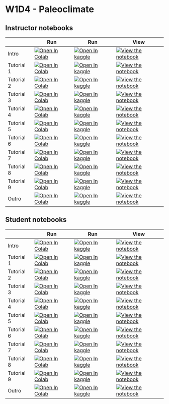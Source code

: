 # W1D4 - Paleoclimate

## Instructor notebooks

|   | Run | Run | View |
| - | --- | --- | ---- |
| Intro | [![Open In Colab](https://colab.research.google.com/assets/colab-badge.svg)](https://colab.research.google.com/github/neuromatch/climate-course-content/blob/main/tutorials/W1D4_Paleoclimate/W1D4_Intro.ipynb) | [![Open In kaggle](https://kaggle.com/static/images/open-in-kaggle.svg)](https://kaggle.com/kernels/welcome?src=https://raw.githubusercontent.com/neuromatch/climate-course-content/main/tutorials/W1D4_Paleoclimate/W1D4_Intro.ipynb) | [![View the notebook](https://img.shields.io/badge/render-nbviewer-orange.svg)](https://nbviewer.jupyter.org/github/neuromatch/climate-course-content/blob/main/tutorials/W1D4_Paleoclimate/W1D4_Intro.ipynb?flush_cache=true) |
| Tutorial 1 | [![Open In Colab](https://colab.research.google.com/assets/colab-badge.svg)](https://colab.research.google.com/github/neuromatch/climate-course-content/blob/main/tutorials/W1D4_Paleoclimate/instructor/W1D4_Tutorial1.ipynb) | [![Open In kaggle](https://kaggle.com/static/images/open-in-kaggle.svg)](https://kaggle.com/kernels/welcome?src=https://raw.githubusercontent.com/neuromatch/climate-course-content/main/tutorials/W1D4_Paleoclimate/instructor/W1D4_Tutorial1.ipynb) | [![View the notebook](https://img.shields.io/badge/render-nbviewer-orange.svg)](https://nbviewer.jupyter.org/github/neuromatch/climate-course-content/blob/main/tutorials/W1D4_Paleoclimate/instructor/W1D4_Tutorial1.ipynb?flush_cache=true) |
| Tutorial 2 | [![Open In Colab](https://colab.research.google.com/assets/colab-badge.svg)](https://colab.research.google.com/github/neuromatch/climate-course-content/blob/main/tutorials/W1D4_Paleoclimate/instructor/W1D4_Tutorial2.ipynb) | [![Open In kaggle](https://kaggle.com/static/images/open-in-kaggle.svg)](https://kaggle.com/kernels/welcome?src=https://raw.githubusercontent.com/neuromatch/climate-course-content/main/tutorials/W1D4_Paleoclimate/instructor/W1D4_Tutorial2.ipynb) | [![View the notebook](https://img.shields.io/badge/render-nbviewer-orange.svg)](https://nbviewer.jupyter.org/github/neuromatch/climate-course-content/blob/main/tutorials/W1D4_Paleoclimate/instructor/W1D4_Tutorial2.ipynb?flush_cache=true) |
| Tutorial 3 | [![Open In Colab](https://colab.research.google.com/assets/colab-badge.svg)](https://colab.research.google.com/github/neuromatch/climate-course-content/blob/main/tutorials/W1D4_Paleoclimate/instructor/W1D4_Tutorial3.ipynb) | [![Open In kaggle](https://kaggle.com/static/images/open-in-kaggle.svg)](https://kaggle.com/kernels/welcome?src=https://raw.githubusercontent.com/neuromatch/climate-course-content/main/tutorials/W1D4_Paleoclimate/instructor/W1D4_Tutorial3.ipynb) | [![View the notebook](https://img.shields.io/badge/render-nbviewer-orange.svg)](https://nbviewer.jupyter.org/github/neuromatch/climate-course-content/blob/main/tutorials/W1D4_Paleoclimate/instructor/W1D4_Tutorial3.ipynb?flush_cache=true) |
| Tutorial 4 | [![Open In Colab](https://colab.research.google.com/assets/colab-badge.svg)](https://colab.research.google.com/github/neuromatch/climate-course-content/blob/main/tutorials/W1D4_Paleoclimate/instructor/W1D4_Tutorial4.ipynb) | [![Open In kaggle](https://kaggle.com/static/images/open-in-kaggle.svg)](https://kaggle.com/kernels/welcome?src=https://raw.githubusercontent.com/neuromatch/climate-course-content/main/tutorials/W1D4_Paleoclimate/instructor/W1D4_Tutorial4.ipynb) | [![View the notebook](https://img.shields.io/badge/render-nbviewer-orange.svg)](https://nbviewer.jupyter.org/github/neuromatch/climate-course-content/blob/main/tutorials/W1D4_Paleoclimate/instructor/W1D4_Tutorial4.ipynb?flush_cache=true) |
| Tutorial 5 | [![Open In Colab](https://colab.research.google.com/assets/colab-badge.svg)](https://colab.research.google.com/github/neuromatch/climate-course-content/blob/main/tutorials/W1D4_Paleoclimate/instructor/W1D4_Tutorial5.ipynb) | [![Open In kaggle](https://kaggle.com/static/images/open-in-kaggle.svg)](https://kaggle.com/kernels/welcome?src=https://raw.githubusercontent.com/neuromatch/climate-course-content/main/tutorials/W1D4_Paleoclimate/instructor/W1D4_Tutorial5.ipynb) | [![View the notebook](https://img.shields.io/badge/render-nbviewer-orange.svg)](https://nbviewer.jupyter.org/github/neuromatch/climate-course-content/blob/main/tutorials/W1D4_Paleoclimate/instructor/W1D4_Tutorial5.ipynb?flush_cache=true) |
| Tutorial 6 | [![Open In Colab](https://colab.research.google.com/assets/colab-badge.svg)](https://colab.research.google.com/github/neuromatch/climate-course-content/blob/main/tutorials/W1D4_Paleoclimate/instructor/W1D4_Tutorial6.ipynb) | [![Open In kaggle](https://kaggle.com/static/images/open-in-kaggle.svg)](https://kaggle.com/kernels/welcome?src=https://raw.githubusercontent.com/neuromatch/climate-course-content/main/tutorials/W1D4_Paleoclimate/instructor/W1D4_Tutorial6.ipynb) | [![View the notebook](https://img.shields.io/badge/render-nbviewer-orange.svg)](https://nbviewer.jupyter.org/github/neuromatch/climate-course-content/blob/main/tutorials/W1D4_Paleoclimate/instructor/W1D4_Tutorial6.ipynb?flush_cache=true) |
| Tutorial 7 | [![Open In Colab](https://colab.research.google.com/assets/colab-badge.svg)](https://colab.research.google.com/github/neuromatch/climate-course-content/blob/main/tutorials/W1D4_Paleoclimate/instructor/W1D4_Tutorial7.ipynb) | [![Open In kaggle](https://kaggle.com/static/images/open-in-kaggle.svg)](https://kaggle.com/kernels/welcome?src=https://raw.githubusercontent.com/neuromatch/climate-course-content/main/tutorials/W1D4_Paleoclimate/instructor/W1D4_Tutorial7.ipynb) | [![View the notebook](https://img.shields.io/badge/render-nbviewer-orange.svg)](https://nbviewer.jupyter.org/github/neuromatch/climate-course-content/blob/main/tutorials/W1D4_Paleoclimate/instructor/W1D4_Tutorial7.ipynb?flush_cache=true) |
| Tutorial 8 | [![Open In Colab](https://colab.research.google.com/assets/colab-badge.svg)](https://colab.research.google.com/github/neuromatch/climate-course-content/blob/main/tutorials/W1D4_Paleoclimate/instructor/W1D4_Tutorial8.ipynb) | [![Open In kaggle](https://kaggle.com/static/images/open-in-kaggle.svg)](https://kaggle.com/kernels/welcome?src=https://raw.githubusercontent.com/neuromatch/climate-course-content/main/tutorials/W1D4_Paleoclimate/instructor/W1D4_Tutorial8.ipynb) | [![View the notebook](https://img.shields.io/badge/render-nbviewer-orange.svg)](https://nbviewer.jupyter.org/github/neuromatch/climate-course-content/blob/main/tutorials/W1D4_Paleoclimate/instructor/W1D4_Tutorial8.ipynb?flush_cache=true) |
| Tutorial 9 | [![Open In Colab](https://colab.research.google.com/assets/colab-badge.svg)](https://colab.research.google.com/github/neuromatch/climate-course-content/blob/main/tutorials/W1D4_Paleoclimate/instructor/W1D4_Tutorial9.ipynb) | [![Open In kaggle](https://kaggle.com/static/images/open-in-kaggle.svg)](https://kaggle.com/kernels/welcome?src=https://raw.githubusercontent.com/neuromatch/climate-course-content/main/tutorials/W1D4_Paleoclimate/instructor/W1D4_Tutorial9.ipynb) | [![View the notebook](https://img.shields.io/badge/render-nbviewer-orange.svg)](https://nbviewer.jupyter.org/github/neuromatch/climate-course-content/blob/main/tutorials/W1D4_Paleoclimate/instructor/W1D4_Tutorial9.ipynb?flush_cache=true) |
| Outro | [![Open In Colab](https://colab.research.google.com/assets/colab-badge.svg)](https://colab.research.google.com/github/neuromatch/climate-course-content/blob/main/tutorials/W1D4_Paleoclimate/W1D4_Outro.ipynb) | [![Open In kaggle](https://kaggle.com/static/images/open-in-kaggle.svg)](https://kaggle.com/kernels/welcome?src=https://raw.githubusercontent.com/neuromatch/climate-course-content/main/tutorials/W1D4_Paleoclimate/W1D4_Outro.ipynb) | [![View the notebook](https://img.shields.io/badge/render-nbviewer-orange.svg)](https://nbviewer.jupyter.org/github/neuromatch/climate-course-content/blob/main/tutorials/W1D4_Paleoclimate/W1D4_Outro.ipynb?flush_cache=true) |


## Student notebooks

|   | Run | Run | View |
| - | --- | --- | ---- |
| Intro | [![Open In Colab](https://colab.research.google.com/assets/colab-badge.svg)](https://colab.research.google.com/github/neuromatch/climate-course-content/blob/main/tutorials/W1D4_Paleoclimate/W1D4_Intro.ipynb) | [![Open In kaggle](https://kaggle.com/static/images/open-in-kaggle.svg)](https://kaggle.com/kernels/welcome?src=https://raw.githubusercontent.com/neuromatch/climate-course-content/main/tutorials/W1D4_Paleoclimate/W1D4_Intro.ipynb) | [![View the notebook](https://img.shields.io/badge/render-nbviewer-orange.svg)](https://nbviewer.jupyter.org/github/neuromatch/climate-course-content/blob/main/tutorials/W1D4_Paleoclimate/W1D4_Intro.ipynb?flush_cache=true) |
| Tutorial 1 | [![Open In Colab](https://colab.research.google.com/assets/colab-badge.svg)](https://colab.research.google.com/github/neuromatch/climate-course-content/blob/main/tutorials/W1D4_Paleoclimate/student/W1D4_Tutorial1.ipynb) | [![Open In kaggle](https://kaggle.com/static/images/open-in-kaggle.svg)](https://kaggle.com/kernels/welcome?src=https://raw.githubusercontent.com/neuromatch/climate-course-content/main/tutorials/W1D4_Paleoclimate/student/W1D4_Tutorial1.ipynb) | [![View the notebook](https://img.shields.io/badge/render-nbviewer-orange.svg)](https://nbviewer.jupyter.org/github/neuromatch/climate-course-content/blob/main/tutorials/W1D4_Paleoclimate/student/W1D4_Tutorial1.ipynb?flush_cache=true) |
| Tutorial 2 | [![Open In Colab](https://colab.research.google.com/assets/colab-badge.svg)](https://colab.research.google.com/github/neuromatch/climate-course-content/blob/main/tutorials/W1D4_Paleoclimate/student/W1D4_Tutorial2.ipynb) | [![Open In kaggle](https://kaggle.com/static/images/open-in-kaggle.svg)](https://kaggle.com/kernels/welcome?src=https://raw.githubusercontent.com/neuromatch/climate-course-content/main/tutorials/W1D4_Paleoclimate/student/W1D4_Tutorial2.ipynb) | [![View the notebook](https://img.shields.io/badge/render-nbviewer-orange.svg)](https://nbviewer.jupyter.org/github/neuromatch/climate-course-content/blob/main/tutorials/W1D4_Paleoclimate/student/W1D4_Tutorial2.ipynb?flush_cache=true) |
| Tutorial 3 | [![Open In Colab](https://colab.research.google.com/assets/colab-badge.svg)](https://colab.research.google.com/github/neuromatch/climate-course-content/blob/main/tutorials/W1D4_Paleoclimate/student/W1D4_Tutorial3.ipynb) | [![Open In kaggle](https://kaggle.com/static/images/open-in-kaggle.svg)](https://kaggle.com/kernels/welcome?src=https://raw.githubusercontent.com/neuromatch/climate-course-content/main/tutorials/W1D4_Paleoclimate/student/W1D4_Tutorial3.ipynb) | [![View the notebook](https://img.shields.io/badge/render-nbviewer-orange.svg)](https://nbviewer.jupyter.org/github/neuromatch/climate-course-content/blob/main/tutorials/W1D4_Paleoclimate/student/W1D4_Tutorial3.ipynb?flush_cache=true) |
| Tutorial 4 | [![Open In Colab](https://colab.research.google.com/assets/colab-badge.svg)](https://colab.research.google.com/github/neuromatch/climate-course-content/blob/main/tutorials/W1D4_Paleoclimate/student/W1D4_Tutorial4.ipynb) | [![Open In kaggle](https://kaggle.com/static/images/open-in-kaggle.svg)](https://kaggle.com/kernels/welcome?src=https://raw.githubusercontent.com/neuromatch/climate-course-content/main/tutorials/W1D4_Paleoclimate/student/W1D4_Tutorial4.ipynb) | [![View the notebook](https://img.shields.io/badge/render-nbviewer-orange.svg)](https://nbviewer.jupyter.org/github/neuromatch/climate-course-content/blob/main/tutorials/W1D4_Paleoclimate/student/W1D4_Tutorial4.ipynb?flush_cache=true) |
| Tutorial 5 | [![Open In Colab](https://colab.research.google.com/assets/colab-badge.svg)](https://colab.research.google.com/github/neuromatch/climate-course-content/blob/main/tutorials/W1D4_Paleoclimate/student/W1D4_Tutorial5.ipynb) | [![Open In kaggle](https://kaggle.com/static/images/open-in-kaggle.svg)](https://kaggle.com/kernels/welcome?src=https://raw.githubusercontent.com/neuromatch/climate-course-content/main/tutorials/W1D4_Paleoclimate/student/W1D4_Tutorial5.ipynb) | [![View the notebook](https://img.shields.io/badge/render-nbviewer-orange.svg)](https://nbviewer.jupyter.org/github/neuromatch/climate-course-content/blob/main/tutorials/W1D4_Paleoclimate/student/W1D4_Tutorial5.ipynb?flush_cache=true) |
| Tutorial 6 | [![Open In Colab](https://colab.research.google.com/assets/colab-badge.svg)](https://colab.research.google.com/github/neuromatch/climate-course-content/blob/main/tutorials/W1D4_Paleoclimate/student/W1D4_Tutorial6.ipynb) | [![Open In kaggle](https://kaggle.com/static/images/open-in-kaggle.svg)](https://kaggle.com/kernels/welcome?src=https://raw.githubusercontent.com/neuromatch/climate-course-content/main/tutorials/W1D4_Paleoclimate/student/W1D4_Tutorial6.ipynb) | [![View the notebook](https://img.shields.io/badge/render-nbviewer-orange.svg)](https://nbviewer.jupyter.org/github/neuromatch/climate-course-content/blob/main/tutorials/W1D4_Paleoclimate/student/W1D4_Tutorial6.ipynb?flush_cache=true) |
| Tutorial 7 | [![Open In Colab](https://colab.research.google.com/assets/colab-badge.svg)](https://colab.research.google.com/github/neuromatch/climate-course-content/blob/main/tutorials/W1D4_Paleoclimate/student/W1D4_Tutorial7.ipynb) | [![Open In kaggle](https://kaggle.com/static/images/open-in-kaggle.svg)](https://kaggle.com/kernels/welcome?src=https://raw.githubusercontent.com/neuromatch/climate-course-content/main/tutorials/W1D4_Paleoclimate/student/W1D4_Tutorial7.ipynb) | [![View the notebook](https://img.shields.io/badge/render-nbviewer-orange.svg)](https://nbviewer.jupyter.org/github/neuromatch/climate-course-content/blob/main/tutorials/W1D4_Paleoclimate/student/W1D4_Tutorial7.ipynb?flush_cache=true) |
| Tutorial 8 | [![Open In Colab](https://colab.research.google.com/assets/colab-badge.svg)](https://colab.research.google.com/github/neuromatch/climate-course-content/blob/main/tutorials/W1D4_Paleoclimate/student/W1D4_Tutorial8.ipynb) | [![Open In kaggle](https://kaggle.com/static/images/open-in-kaggle.svg)](https://kaggle.com/kernels/welcome?src=https://raw.githubusercontent.com/neuromatch/climate-course-content/main/tutorials/W1D4_Paleoclimate/student/W1D4_Tutorial8.ipynb) | [![View the notebook](https://img.shields.io/badge/render-nbviewer-orange.svg)](https://nbviewer.jupyter.org/github/neuromatch/climate-course-content/blob/main/tutorials/W1D4_Paleoclimate/student/W1D4_Tutorial8.ipynb?flush_cache=true) |
| Tutorial 9 | [![Open In Colab](https://colab.research.google.com/assets/colab-badge.svg)](https://colab.research.google.com/github/neuromatch/climate-course-content/blob/main/tutorials/W1D4_Paleoclimate/student/W1D4_Tutorial9.ipynb) | [![Open In kaggle](https://kaggle.com/static/images/open-in-kaggle.svg)](https://kaggle.com/kernels/welcome?src=https://raw.githubusercontent.com/neuromatch/climate-course-content/main/tutorials/W1D4_Paleoclimate/student/W1D4_Tutorial9.ipynb) | [![View the notebook](https://img.shields.io/badge/render-nbviewer-orange.svg)](https://nbviewer.jupyter.org/github/neuromatch/climate-course-content/blob/main/tutorials/W1D4_Paleoclimate/student/W1D4_Tutorial9.ipynb?flush_cache=true) |
| Outro | [![Open In Colab](https://colab.research.google.com/assets/colab-badge.svg)](https://colab.research.google.com/github/neuromatch/climate-course-content/blob/main/tutorials/W1D4_Paleoclimate/W1D4_Outro.ipynb) | [![Open In kaggle](https://kaggle.com/static/images/open-in-kaggle.svg)](https://kaggle.com/kernels/welcome?src=https://raw.githubusercontent.com/neuromatch/climate-course-content/main/tutorials/W1D4_Paleoclimate/W1D4_Outro.ipynb) | [![View the notebook](https://img.shields.io/badge/render-nbviewer-orange.svg)](https://nbviewer.jupyter.org/github/neuromatch/climate-course-content/blob/main/tutorials/W1D4_Paleoclimate/W1D4_Outro.ipynb?flush_cache=true) |

